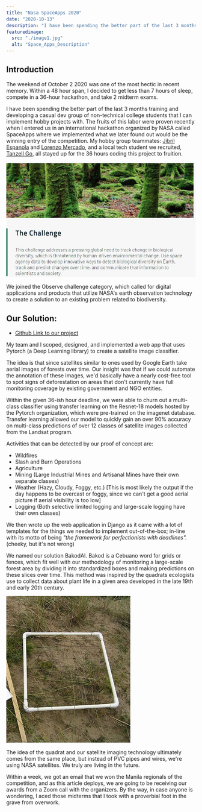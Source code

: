 ```yaml
---
title: "Nasa SpaceApps 2020"
date: "2020-10-13"
description: "I have been spending the better part of the last 3 months training and developing a casual dev group of non-technical college students that I can implement hobby projects with. The fruits of this labor were proven recently when I entered us in an international hackathon organized by NASA called SpaceApps where we implemented what we later found out would be the winning entry of the competition."
featuredimage:
  src: "./image1.jpg"
  alt: "Space_Apps_Description"
---
```

## Introduction

The weekend of October 2 2020 was one of the most hectic in recent memory. Within a 48 hour span, I decided to get less than 7 hours of sleep, compete in a 36-hour hackathon, and take 2 midterm exams. 

I have been spending the better part of the last 3 months training and developing a casual dev group of non-technical college students that I can implement hobby projects with. The fruits of this labor were proven recently when I entered us in an international hackathon organized by NASA called SpaceApps where we implemented what we later found out would be the winning entry of the competition. My hobby group teammates: [Jibril Espanola](https://www.linkedin.com/in/jibril-espa%C3%B1ola-9588541b9/) and [Lorenzo Mercado](https://www.linkedin.com/in/enzomercadoph/), and a local tech student we recruited, [Tanzell Go](https://www.linkedin.com/in/tanzell-go-5b46b3181/), all stayed up for the 36 hours coding this project to fruition.  

![image1](./image1.jpg)

We joined the Observe challenge category, which called for digital applications and products that utilize NASA's earth observation technology to create a solution to an existing problem related to biodiversity. 

## Our Solution:

- [Github Link to our project](https://github.com/alswang18/BakodAI)

My team and I scoped, designed, and implemented a web app that uses Pytorch (a Deep Learning library) to create a satellite image classifier. 

The idea is that since satellites similar to ones used by Google Earth take aerial images of forests over time. Our insight was that if we could automate the annotation of these images, we'd basically have a nearly cost-free tool to spot signs of deforestation on areas that don't currently have full monitoring coverage by existing government and NGO entities. 

Within the given 36-ish hour deadline, we were able to churn out a multi-class classifier using transfer learning on the Resnet-18 models hosted by the Pytorch organization, which were pre-trained on the imagenet database. Transfer learning allowed our model to quickly gain an over 90% accuracy on multi-class predictions of over 12 classes of satellite images collected from the Landsat program.

Activities that can be detected by our proof of concept are:

- Wildfires
- Slash and Burn Operations
- Agriculture
- Mining (Large Industrial Mines and Artisanal Mines have their own separate classes)
- Weather (Hazy, Cloudy, Foggy, etc.) [This is most likely the output if the day happens to be overcast or foggy, since we can't get a good aerial picture if aerial visibility is too low]
- Logging (Both selective limited logging and large-scale logging have their own classes)

We then wrote up the web application in Django as it came with a lot of templates for the things we needed to implement out-of-the-box; in-line with its motto of being *"the framework for perfectionists with deadlines".* (cheeky, but it's not wrong)

We named our solution BakodAI. Bakod is a Cebuano word for grids or fences, which fit well with our methodology of monitoring a large-scale forest area by dividing it into standardized boxes and making predictions on these slices over time. This method was inspired by the quadrats ecologists use to collect data about plant life in a given area developed in the late 19th and early 20th century. 

![image2](./image2.jpg)

The idea of the quadrat and our satellite imaging technology ultimately comes from the same place, but instead of PVC pipes and wires, we're using NASA satellites. We truly are living in the future.

Within a week, we got an email that we won the Manila regionals of the competition, and as this article deploys, we are going to be receiving our awards from a Zoom call with the organizers. By the way, in case anyone is wondering, I aced those midterms that I took with a proverbial foot in the grave from overwork.